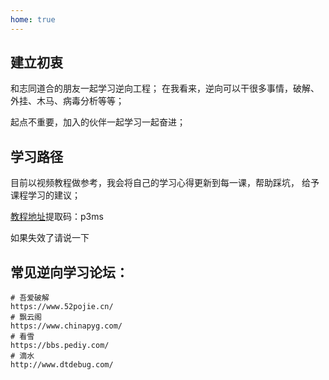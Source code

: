 ```yaml
---
home: true
---
```

## 建立初衷
和志同道合的朋友一起学习逆向工程；
在我看来，逆向可以干很多事情，破解、外挂、木马、病毒分析等等；

起点不重要，加入的伙伴一起学习一起奋进；

## 学习路径
目前以视频教程做参考，我会将自己的学习心得更新到每一课，帮助踩坑，
给予课程学习的建议；

[教程地址](https://pan.baidu.com/s/12BwIoS3mZQ3kCEW87Aa5Bw)提取码：p3ms

如果失效了请说一下

## 常见逆向学习论坛：
```shell
# 吾爱破解
https://www.52pojie.cn/
# 飘云阁
https://www.chinapyg.com/
# 看雪
https://bbs.pediy.com/
# 滴水
http://www.dtdebug.com/
```
